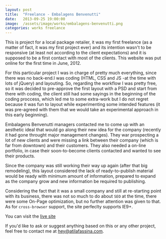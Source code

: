 ```yaml
---
layout: post
title:  "Freelance - Embalagens Benvenutti"
date:   2013-09-25 19:00:00
image:  /assets/image/works/embalagens-benvenutti.png
categories: works freelance
---
```

This is project for a local package retailer, it was my first freelance (as a matter of fact, it was my first project ever) and its intention wasn't to be responsive (at least not according to the client expectations) and it is supposed to be a first contact with most of the clients. This website was put online for the first time in June, 2012.

For this particular project I was in charge of pretty much everything, since there was no back-end.I was coding (HTML, CSS and JS -at the time with lots of jQuery) and layouting. So, regarding the workflow I was pretty free, so it was decided to pre-approve the first layout with a PSD and start from there with coding, the client still had some sayings in the beginning of the coding proccess, which led me to some extra-work but I do not regret because it was fun to layout while experimenting some intended features (it was pre-agreed with them that we would take an experimental approach in this early beginning).

Embalagens Benvenutti managers contacted me to come up with an aesthetic ideal that would go along their new idea for the company (recently it had gone throught major management changes). They war prospecting a lot of new clients and were missing a link between their company (which is far from downtown) and their customers. They also needed a on-line portfolio, in case their soon-to-become clients contacted and wanted to see their products.

Since the company was still working their way up again (after that big remodeling), this layout considered the lack of ready-to-publish material would be ready with minimum amount of information, prepared to expand as the company grow and new information be required to publishing.

Considering the fact that it was a small company and still at re-starting point with its business, there was not so much to do about ``SEO`` at the time, there were some On-Page optimization, but no further attention was given to that. As for ``cross-browser`` support, the site perfeclty supports IE9+.

You can visit the [live site](http://www.embalagensbenvenutti.com.br)

If you'd like to ask or suggest anything based on this or any other project, feel free to contact me at [hey@atilafassina.com](hey@atilafassina.com).